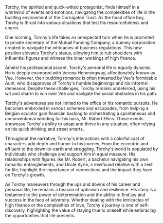 Torchy, the spirited and quick-witted protagonist, finds himself in a whirlwind of events and emotions, navigating the complexities of life in the bustling environment of the Corrugated Trust. As the head office boy, Torchy is thrust into various situations that test his resourcefulness and charm.

One morning, Torchy's life takes an unexpected turn when he is promoted to private secretary of the Mutual Funding Company, a dummy corporation created to navigate the intricacies of business regulations. This new position elevates Torchy's status, allowing him to rub shoulders with influential figures and witness the inner workings of high finance.

Amidst his professional ascent, Torchy's personal life is equally dynamic. He is deeply enamored with Verona Hemmingway, affectionately known as Vee. However, their budding romance is often thwarted by Vee's formidable Aunt, who disapproves of Torchy's humble beginnings and his informal demeanor. Despite these challenges, Torchy remains undeterred, using his wit and charm to win over Vee and navigate the social obstacles in his path.

Torchy's adventures are not limited to the office or his romantic pursuits. He becomes embroiled in various schemes and escapades, from helping a Belgian sculptor gain financial backing to orchestrating a spontaneous and unconventional wedding for his boss, Mr. Robert Ellins. These events showcase Torchy's ability to adapt and thrive in any situation, often relying on his quick thinking and street smarts.

Throughout the narrative, Torchy's interactions with a colorful cast of characters add depth and humor to his journey. From the eccentric and affluent to the down-to-earth and struggling, Torchy's world is populated by individuals who challenge and support him in equal measure. His relationships with figures like Mr. Robert, a bachelor navigating his own romantic entanglements, and Uncle Kyrle, a newfound relative with a zest for life, highlight the importance of connections and the impact they have on Torchy's growth.

As Torchy maneuvers through the ups and downs of his career and personal life, he remains a beacon of optimism and resilience. His story is a testament to the power of determination and the ability to find joy and success in the face of adversity. Whether dealing with the intricacies of high finance or the complexities of love, Torchy's journey is one of self-discovery, highlighting the value of staying true to oneself while embracing the opportunities that life presents.